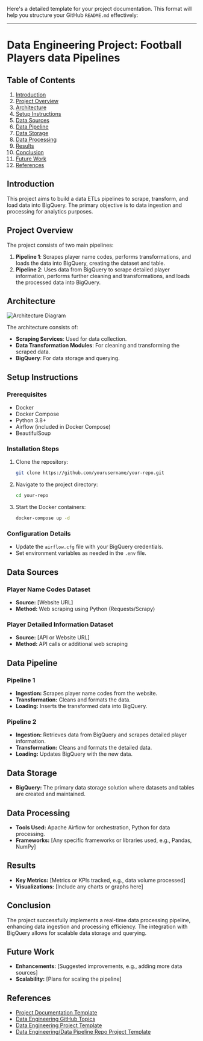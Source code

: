Here's a detailed template for your project documentation. This format will help you structure your GitHub `README.md` effectively:

---

# Data Engineering Project: Football Players data Pipelines

## Table of Contents
1. [Introduction](#introduction)
2. [Project Overview](#project-overview)
3. [Architecture](#architecture)
4. [Setup Instructions](#setup-instructions)
5. [Data Sources](#data-sources)
6. [Data Pipeline](#data-pipeline)
7. [Data Storage](#data-storage)
8. [Data Processing](#data-processing)
9. [Results](#results)
10. [Conclusion](#conclusion)
11. [Future Work](#future-work)
12. [References](#references)

## Introduction
This project aims to build a data ETLs pipelines to scrape, transform, and load data into BigQuery. The primary objective is to data ingestion and processing for analytics purposes.

## Project Overview
The project consists of two main pipelines:
1. **Pipeline 1**: Scrapes player name codes, performs transformations, and loads the data into BigQuery, creating the dataset and table.
2. **Pipeline 2**: Uses data from BigQuery to scrape detailed player information, performs further cleaning and transformations, and loads the processed data into BigQuery.

## Architecture
![Architecture Diagram](path/to/architecture-diagram.png)

The architecture consists of:
- **Scraping Services**: Used for data collection.
- **Data Transformation Modules**: For cleaning and transforming the scraped data.
- **BigQuery**: For data storage and querying.

## Setup Instructions

### Prerequisites
- Docker
- Docker Compose
- Python 3.8+
- Airflow (included in Docker Compose)
- BeautifulSoup

### Installation Steps
1. Clone the repository:
   ```bash
   git clone https://github.com/yourusername/your-repo.git
   ```
2. Navigate to the project directory:
   ```bash
   cd your-repo
   ```
3. Start the Docker containers:
   ```bash
   docker-compose up -d
   ```

### Configuration Details
- Update the `airflow.cfg` file with your BigQuery credentials.
- Set environment variables as needed in the `.env` file.

## Data Sources

### Player Name Codes Dataset
- **Source:** [Website URL]
- **Method:** Web scraping using Python (Requests/Scrapy)

### Player Detailed Information Dataset
- **Source:** [API or Website URL]
- **Method:** API calls or additional web scraping

## Data Pipeline

### Pipeline 1
- **Ingestion:** Scrapes player name codes from the website.
- **Transformation:** Cleans and formats the data.
- **Loading:** Inserts the transformed data into BigQuery.

### Pipeline 2
- **Ingestion:** Retrieves data from BigQuery and scrapes detailed player information.
- **Transformation:** Cleans and formats the detailed data.
- **Loading:** Updates BigQuery with the new data.

## Data Storage
- **BigQuery:** The primary data storage solution where datasets and tables are created and maintained.

## Data Processing
- **Tools Used:** Apache Airflow for orchestration, Python for data processing.
- **Frameworks:** [Any specific frameworks or libraries used, e.g., Pandas, NumPy]

## Results
- **Key Metrics:** [Metrics or KPIs tracked, e.g., data volume processed]
- **Visualizations:** [Include any charts or graphs here]

## Conclusion
The project successfully implements a real-time data processing pipeline, enhancing data ingestion and processing efficiency. The integration with BigQuery allows for scalable data storage and querying.

## Future Work
- **Enhancements:** [Suggested improvements, e.g., adding more data sources]
- **Scalability:** [Plans for scaling the pipeline]

## References
- [Project Documentation Template](https://github.com/tylerwmarrs/data-engineering-project-doc-templates)
- [Data Engineering GitHub Topics](https://github.com/topics/data-engineering)
- [Data Engineering Project Template](https://github.com/data-engineering-community/data-engineering-project-template)
- [Data Engineering/Data Pipeline Repo Project Template](https://www.confessionsofadataguy.com/data-engineering-data-pipeline-repo-project-template-free/)